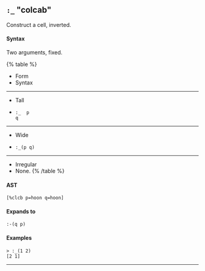 ## `:_` "colcab"

Construct a cell, inverted.

#### Syntax

Two arguments, fixed.

{% table %}

- Form
- Syntax

---

- Tall
- ```hoon
  :_  p
  q
  ```

---

- Wide
- ```hoon
  :_(p q)
  ```

---

- Irregular
- None.
{% /table %}

#### AST

```hoon
[%clcb p=hoon q=hoon]
```

#### Expands to

```hoon
:-(q p)
```

#### Examples

```
> :_(1 2)
[2 1]
```

---

